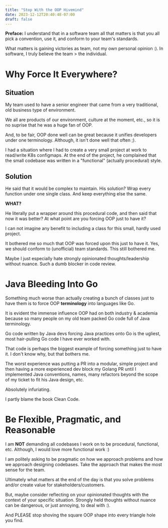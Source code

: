 ```yaml
---
title: "Stop With the OOP Hivemind"
date: 2023-12-12T20:40:48-07:00
draft: false
---
```


**Preface:**
I understand that in a software team all that matters is that you all pick a convention, use it, and conform
to your team's standards.

What matters is gaining victories as team, not my own personal opinion :). In software, I truly believe
the team > the individual.

# Why Force It Everywhere?

## Situation
My team used to have a senior engineer that came from a very traditional, old business type of environment.

We all are products of our environment, culture at the moment, etc., so it is no suprise that he was a huge fan
of OOP.

And, to be fair, OOP done well can be great because it unifies developers under one terminology. Although, it isn't done well that often ;).

I had a situation where I had to create a very small project at work to read/write K8s configmaps. At the end of the project,
he complained that the small codebase was written in a "functional" (actually procedural) style.

## Solution
He said that it would be complex to maintain. His solution? Wrap every function under one single class. And keep everything else the same.

**WHAT?**

He literally put a wrapper around this procedural code, and then said that now it was better? At what point are you forcing OOP just to have it?

I can not imagine any benefit to including a class for this small, hardly used project.

It bothered me so much that OOP was forced upon this just to have it. Yes, we should conform to (unofficial) team standards. This still bothered me.

Maybe I just especially hate strongly opinionated thoughts/leadership without nuance. Such a dumb blocker in code review.

# Java Bleeding Into Go

Something much worse than actually creating a bunch of classes just to have them is to force OOP **terminology** into languages like Go.

It is evident the immense influence OOP had on both industry & academia because so many people on my old team packed Go code full of Java terminology.

Go code written by Java devs forcing Java practices onto Go is the ugliest, most hair-pulling Go code I have ever worked with.

That code is perhaps the biggest example of forcing something just to have it. I don't know why, but that bothers me.

The worst experience was putting a PR into a modular, simple project and then having a more experienced dev block my Golang PR until I implemented Java
conventions, names, many refactors beyond the scope of my ticket to fit his Java design, etc.

Absolutely infuriating.

I partly blame the book Clean Code.

# Be Flexible, Pragmatic, and Reasonable

I am **NOT** demanding all codebases I work on to be procedural, functional, etc. Although, I would love more functional work :)

I am politely asking to be pragmatic on how we approach problems and how we approach designing codebases. Take the approach that makes
the most sense for the team.

Ultimately what matters at the end of the day is that you solve problems and/or create value for stakeholders/customers.

But, maybe consider reflecting on your opinionated thoughts with the context of your specific situation. Strongly held thoughts
without nuance can be dangerous, or just annoying, to deal with :).

And PLEASE stop shoving the square OOP shape into every triangle hole you find.
